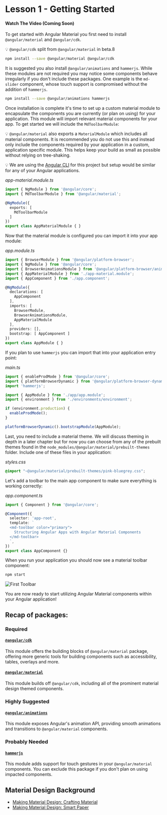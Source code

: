 # Lesson 1 - Getting Started

#### Watch The Video (Coming Soon)
To get started with Angular Material you first need to install `@angular/material` and `@angular/cdk`. 

:bulb:  `@angular/cdk` split from `@angular/material` in beta.8

```bash
npm install --save @angular/material @angular/cdk
```

It is suggested you also install `@angular/animations` and `hammerjs`. While these modules are not required you may notice some components behave irregularly if you don't include these packages. One example is the `md-slider` component, whose touch support is compromised without the addition of `hammerjs`.

```bash
npm install --save @angular/animations hammerjs
```

Once installation is complete it's time to set up a custom material module to encapsulate the components you are currently (or plan on using) for your application. This module will import relevant material components for your app. To get started we will include the `MdToolbarModule`:

:bulb: `@angular/material` also exports a `MaterialModule` which includes all material components. It is recommended you do not use this and instead only include the components required by your application in a custom, application specific module. This helps keep your build as small as possible without relying on tree-shaking.

:bulb: We are using the [Angular CLI](https://github.com/angular/angular-cli) for this project but setup would be similar for any of your Angular applications.

*app-material.module.ts*
```ts
import { NgModule } from '@angular/core';
import { MdToolbarModule } from '@angular/material';

@NgModule({
  exports: [
    MdToolbarModule
  ]
})
export class AppMaterialModule { }
```

Now that the material module is configured you can import it into your app module:

*app.module.ts*
```ts
import { BrowserModule } from '@angular/platform-browser';
import { NgModule } from '@angular/core';
import { BrowserAnimationsModule } from '@angular/platform-browser/animations';
import { AppMaterialModule } from './app-material.module';
import { AppComponent } from './app.component';

@NgModule({
  declarations: [
    AppComponent
  ],
  imports: [
    BrowserModule,
    BrowserAnimationsModule,
    AppMaterialModule
  ],
  providers: [],
  bootstrap: [ AppComponent ]
})
export class AppModule { }
```

If you plan to use `hammerjs` you can import that into your application entry point:

*main.ts*
```ts
import { enableProdMode } from '@angular/core';
import { platformBrowserDynamic } from '@angular/platform-browser-dynamic';
import 'hammerjs';

import { AppModule } from './app/app.module';
import { environment } from './environments/environment';

if (environment.production) {
  enableProdMode();
}

platformBrowserDynamic().bootstrapModule(AppModule);
```

Last, you need to include a material theme. We will discuss theming in depth in a later chapter but for now you can choose from any of the prebuilt themes found in the `node_modules/@angular/material/prebuilt-themes` folder. Include one of these files in your application:

*styles.css*
```css
@import "~@angular/material/prebuilt-themes/pink-bluegrey.css";
``` 

Let's add a toolbar to the main app component to make sure everything is working correctly:

*app.component.ts*
```ts
import { Component } from '@angular/core';

@Component({
  selector: 'app-root',
  template: `
  <md-toolbar color="primary">
    Structuring Angular Apps with Angular Material Components
  </md-toolbar>
  `,
})
export class AppComponent {}
```

When you run your application you should now see a material toolbar component:

```bash
npm start
```

![First Toolbar](https://i.imgur.com/2OXu3dk.png)

You are now ready to start utilizing Angular Material components within your Angular application!

## Recap of packages:

### Required

#### [`@angular/cdk`](https://www.npmjs.com/package/@angular/cdk)

This module offers the building blocks of `@angular/material` package, offering more generic tools for building components such as accessibility, tables, overlays and more. 

#### [`@angular/material`](https://www.npmjs.com/package/@angular/material)

This module builds off `@angular/cdk`, including all of the prominent material design themed components. 

### Highly Suggested

#### [`@angular/animations`](https://www.npmjs.com/package/@angular/animations)

This module exposes Angular's animation API, providing smooth animations and transitions to `@angular/material` components. 

### Probably Needed

#### [`hammerjs`](https://www.npmjs.com/package/hammerjs)

This module adds support for touch gestures in your `@angular/material` components. You can exclude this package if you don't plan on using impacted components. 

## Material Design Background
- [Making Material Design: Crafting Material](https://www.youtube.com/watch?v=Y0UEGsvcYvk)
- [Making Material Design: Smart Paper](https://www.youtube.com/watch?v=BUzUoc2ZOIo)
